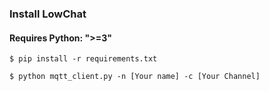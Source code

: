 ### Install LowChat

#### Requires Python: ">=3"

`$ pip install -r requirements.txt`

`$ python mqtt_client.py -n [Your name] -c [Your Channel]`
